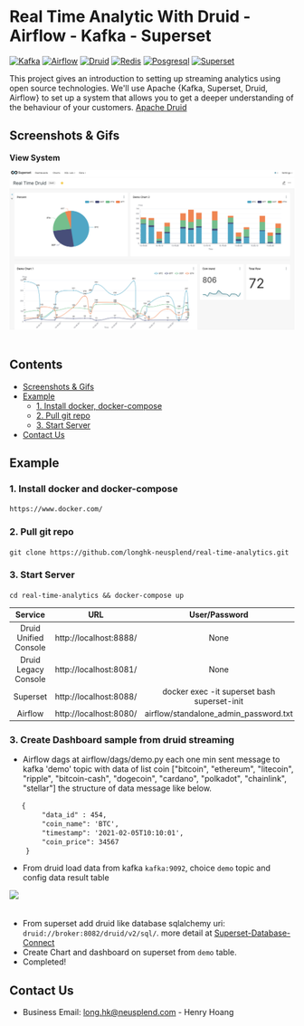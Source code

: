 # Real Time Analytic With Druid - Airflow - Kafka - Superset
[![Kafka](https://img.shields.io/badge/kafka-latest-green)](https://kafka.apache.org/documentation/)
[![Airflow](https://img.shields.io/badge/airflow-2.6.3-green)](https://airflow.apache.org/docs/)
[![Druid](https://img.shields.io/badge/druid-26.0.0-orange)](https://druid.apache.org/docs/latest/design/)
[![Redis](https://img.shields.io/badge/redis-latest-orange)](https://redis.io/)
[![Posgresql](https://img.shields.io/badge/postgres-13-brown)](https://www.postgresql.org/)
[![Superset](https://img.shields.io/badge/Superset-'latest-dev'-lightgrey)](https://superset.apache.org/docs/intro/)

This project gives an introduction to setting up streaming analytics using open source technologies. We'll use Apache {Kafka, Superset, Druid, Airflow} to set up a system that allows you to get a deeper understanding of the behaviour of your customers. [Apache Druid](https://github.com/apache/druid)

## Screenshots & Gifs

**View System**

<div>
    <kbd>
        <img title="View System" src="https://github.com/longhk-neusplend/real-time-analytics/blob/master/public/chart.png?raw=true" />
    </kbd>
    <br/>
</div>
<br>

## Contents
- [Screenshots & Gifs](#screenshots--gifs)
- [Example](#example)
    - [1. Install docker, docker-compose](https://docs.docker.com/compose/install/)
    - [2. Pull git repo](https://github.com/longhk-neusplend/real-time-analytics.git)
    - [3. Start Server](https://github.com/longhk-neusplend/real-time-analytics#3-start-server)
- [Contact Us](#contact-us)


## Example

### 1. Install docker and docker-compose

`https://www.docker.com/`

### 2. Pull git repo
`git clone https://github.com/longhk-neusplend/real-time-analytics.git` 

### 3. Start Server
`cd real-time-analytics && docker-compose up`

| Service               | URL                              | User/Password                                 |
| :-------------------: | :------------------------------: | :-------------------------------------------: |
| Druid Unified Console | http://localhost:8888/           | None                                          |
| Druid Legacy Console  | http://localhost:8081/           | None                                          |
| Superset              | http://localhost:8088/           | docker exec -it superset bash superset-init   |
| Airflow               | http://localhost:8080/           | airflow/standalone_admin_password.txt   |

### 3. Create Dashboard sample from druid streaming
 - Airflow dags at airflow/dags/demo.py each one min sent message to kafka 'demo' topic with data of list coin ["bitcoin", "ethereum", "litecoin", "ripple", "bitcoin-cash", "dogecoin", "cardano", "polkadot", "chainlink", "stellar"] the structure of data message like below.
```
   {
        "data_id" : 454,
        "coin_name": 'BTC',
        "timestamp": '2021-02-05T10:10:01',
        "coin_price": 34567
    }
```

 - From druid load data from kafka ```kafka:9092```, choice ```demo``` topic and config data result table
<div>
    <img src="./public/druid_connect.gif" />
</div>
<br>

 - From superset add druid like database sqlalchemy uri: ```druid://broker:8082/druid/v2/sql/```. more detail at [Superset-Database-Connect](https://superset.apache.org/docs/databases/db-connection-ui)
 - Create Chart and dashboard on superset from ```demo``` table.
 - Completed!

## Contact Us
- Business Email: long.hk@neusplend.com - Henry Hoang